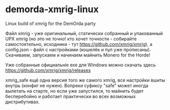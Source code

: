 # demorda-xmrig-linux
Linux build of xmrig for the DemOrda party 

Файл xmrig - уже оригинальный, статически собранный и упакованный UPX xmrig (но это не точно! кто хочет точности - собирайте самостоятельно, исходники - тут https://github.com/xmrig/xmrig), а config.json - файл с настройками (кошелёк и пул уже прописаны). Скачиваем, запускаем и начинаем майнить Monero for the Horde!

Уже собранные официальніе exe для Windows можно скачать здесь https://github.com/xmrig/xmrig/releases

xmrig_safe ещё одна версия того же самого xmrig, все настройки вшиты внутрь (конфиг не нужен). Вопреки суфиксу "safe" может иногда вылетать на старте, но если уже запустился, то майнить будет бесперебойно и работает практически во всех возможных дистрибутивах.
